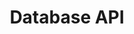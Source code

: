 ---
title: Database API

language_tabs:
  - javascript
  - python
  - go
  - hide code

includes:
  - database/database_api
  - database/uploads

slug: database
search: true
github_link: https://github.com/RTradeLtd/Temporal
---